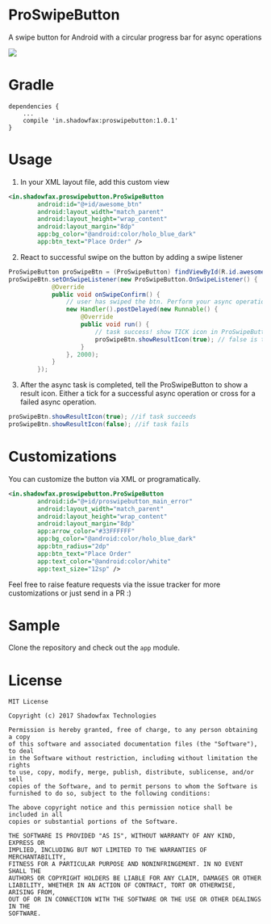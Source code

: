 # ProSwipeButton
A swipe button for Android with a circular progress bar for async operations

![](https://raw.githubusercontent.com/shadowfaxtech/proSwipeButton/master/proSwipeButton_demo.gif)

# Gradle
```
dependencies {
    ...
    compile 'in.shadowfax:proswipebutton:1.0.1'
}
```

# Usage
1. In your XML layout file, add this custom view
```xml
<in.shadowfax.proswipebutton.ProSwipeButton
        android:id="@+id/awesome_btn"
        android:layout_width="match_parent"
        android:layout_height="wrap_content"
        android:layout_margin="8dp"
        app:bg_color="@android:color/holo_blue_dark"
        app:btn_text="Place Order" />
```

2. React to successful swipe on the button by adding a swipe listener
```java
ProSwipeButton proSwipeBtn = (ProSwipeButton) findViewById(R.id.awesome_btn);
proSwipeBtn.setOnSwipeListener(new ProSwipeButton.OnSwipeListener() {
            @Override
            public void onSwipeConfirm() {
                // user has swiped the btn. Perform your async operation now
                new Handler().postDelayed(new Runnable() {
                    @Override
                    public void run() {
                        // task success! show TICK icon in ProSwipeButton
                        proSwipeBtn.showResultIcon(true); // false is task failed
                    }
                }, 2000);
            }
        });
```

3. After the async task is completed, tell the ProSwipeButton to show a result icon.
Either a tick for a successful async operation or cross for a failed async operation.

```java
proSwipeBtn.showResultIcon(true); //if task succeeds
proSwipeBtn.showResultIcon(false); //if task fails
```

# Customizations

You can customize the button via XML or programatically.

```XML
<in.shadowfax.proswipebutton.ProSwipeButton
        android:id="@+id/proswipebutton_main_error"
        android:layout_width="match_parent"
        android:layout_height="wrap_content"
        android:layout_margin="8dp"
        app:arrow_color="#33FFFFFF"
        app:bg_color="@android:color/holo_blue_dark"
        app:btn_radius="2dp"
        app:btn_text="Place Order"
        app:text_color="@android:color/white"
        app:text_size="12sp" />
```
Feel free to raise feature requests via the issue tracker for more customizations or just send in a PR :)

# Sample
Clone the repository and check out the `app` module.

# License

```
MIT License

Copyright (c) 2017 Shadowfax Technologies

Permission is hereby granted, free of charge, to any person obtaining a copy
of this software and associated documentation files (the "Software"), to deal
in the Software without restriction, including without limitation the rights
to use, copy, modify, merge, publish, distribute, sublicense, and/or sell
copies of the Software, and to permit persons to whom the Software is
furnished to do so, subject to the following conditions:

The above copyright notice and this permission notice shall be included in all
copies or substantial portions of the Software.

THE SOFTWARE IS PROVIDED "AS IS", WITHOUT WARRANTY OF ANY KIND, EXPRESS OR
IMPLIED, INCLUDING BUT NOT LIMITED TO THE WARRANTIES OF MERCHANTABILITY,
FITNESS FOR A PARTICULAR PURPOSE AND NONINFRINGEMENT. IN NO EVENT SHALL THE
AUTHORS OR COPYRIGHT HOLDERS BE LIABLE FOR ANY CLAIM, DAMAGES OR OTHER
LIABILITY, WHETHER IN AN ACTION OF CONTRACT, TORT OR OTHERWISE, ARISING FROM,
OUT OF OR IN CONNECTION WITH THE SOFTWARE OR THE USE OR OTHER DEALINGS IN THE
SOFTWARE.
```
